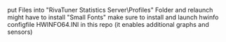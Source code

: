 
put Files into "RivaTuner Statistics Server\Profiles" Folder and relaunch
might have to install "Small Fonts"
make sure to install and launch hwinfo configfile HWINFO64.INI in this repo (it enables additional graphs and sensors)